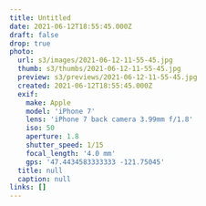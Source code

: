 ```yaml
---
title: Untitled
date: 2021-06-12T18:55:45.000Z
draft: false
drop: true
photo:
  url: s3/images/2021-06-12-11-55-45.jpg
  thumb: s3/thumbs/2021-06-12-11-55-45.jpg
  preview: s3/previews/2021-06-12-11-55-45.jpg
  created: 2021-06-12T18:55:45.000Z
  exif:
    make: Apple
    model: 'iPhone 7'
    lens: 'iPhone 7 back camera 3.99mm f/1.8'
    iso: 50
    aperture: 1.8
    shutter_speed: 1/15
    focal_length: '4.0 mm'
    gps: '47.4434583333333 -121.75045'
  title: null
  caption: null
links: []
---
```


